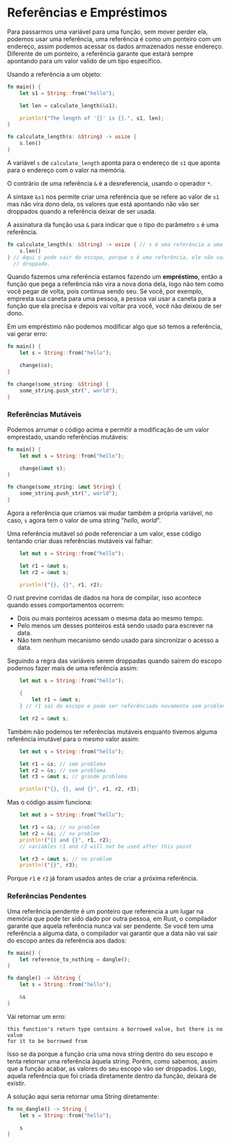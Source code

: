 # Referências e Empréstimos

Para passarmos uma variável para uma função, sem mover perder ela, podemos usar uma referência, uma referência é como um ponteiro com um endereço, assim podemos acessar os dados armazenados nesse endereço. Diferente de um ponteiro, a referência garante que estará sempre apontando para um valor valido de um tipo específico.

Usando a referência a um objeto:

```rust
fn main() {
    let s1 = String::from("hello");

    let len = calculate_length(&s1);

    println!("The length of '{}' is {}.", s1, len);
}

fn calculate_length(s: &String) -> usize {
    s.len()
}
```

A variável ```s``` de ```calculate_length``` aponta para o endereço de ```s1``` que aponta para o endereço com o valor na memória.

O contrário de uma referência ```&``` é a desreferencia, usando o operador ```*```.

A sintaxe ```&s1``` nos permite criar uma referência que se refere ao valor de ```s1``` mas não vira dono dela, os valores que está apontando não vão ser droppados quando a referência deixar de ser usada.

A assinatura da função usa ```&``` para indicar que o tipo do parâmetro ```s``` é uma referência. 

```rust
fn calculate_length(s: &String) -> usize { // s é uma referência a uma String
    s.len()
} // Aqui s pode sair do escopo, porque s é uma referência, ele não vai ser
  // droppado.
```

Quando fazemos uma referência estamos fazendo um **empréstimo**, então a função que pega a referência não vira a nova dona dela, logo não tem como você pegar de volta, pois continua sendo seu. Se você, por exemplo, empresta sua caneta para uma pessoa, a pessoa vai usar a caneta para a função que ela precisa e depois vai voltar pra você, você não deixou de ser dono.

Em um empréstimo não podemos modificar algo que só temos a referência, vai gerar erro:

```rust
fn main() {
    let s = String::from("hello");

    change(&s);
}

fn change(some_string: &String) {
    some_string.push_str(", world");
}
```



### Referências Mutáveis

Podemos arrumar o código acima e permitir a modificação de um valor emprestado, usando referências mutáveis:

```rust
fn main() {
    let mut s = String::from("hello");

    change(&mut s);
}

fn change(some_string: &mut String) {
    some_string.push_str(", world");
}
```

Agora a referência que criamos vai mudar também a própria variável, no caso, ```s``` agora tem o valor de uma string "_hello, world_".

Uma referência mutável só pode referenciar a um valor, esse código tentando criar duas referências mutáveis vai falhar:

```rust
    let mut s = String::from("hello");

    let r1 = &mut s;
    let r2 = &mut s;

    println!("{}, {}", r1, r2);
```

O rust previne corridas de dados na hora de compilar, isso acontece quando esses comportamentos ocorrem:

- Dois ou mais ponteiros acessam o mesma data ao mesmo tempo.
- Pelo menos um desses ponteiros está sendo usado para escrever na data.
- Não tem nenhum mecanismo sendo usado para sincronizar o acesso a data.

Seguindo a regra das variáveis serem droppadas quando saírem do escopo podemos fazer mais de uma referência assim:

```rust
    let mut s = String::from("hello");

    {
        let r1 = &mut s;
    } // r1 sai do escopo e pode ser referênciado novamente sem problemas.

    let r2 = &mut s;
```

Também não podemos ter referências mutáveis enquanto tivemos alguma referência imutável para o mesmo valor assim:

```rust
    let mut s = String::from("hello");

    let r1 = &s; // sem problema
    let r2 = &s; // sem problema
    let r3 = &mut s; // grande problema

    println!("{}, {}, and {}", r1, r2, r3);
```

Mas o código assim funciona:

```rust
    let mut s = String::from("hello");

    let r1 = &s; // no problem
    let r2 = &s; // no problem
    println!("{} and {}", r1, r2);
    // variables r1 and r2 will not be used after this point

    let r3 = &mut s; // no problem
    println!("{}", r3);
```

Porque ```r1``` e ```r2``` já foram usados antes de criar a próxima referência.


### Referências Pendentes

Uma referência pendente é um ponteiro que referencia a um lugar na memória que pode ter sido dado por outra pessoa, em Rust, o compilador garante que aquela referência nunca vai ser pendente. Se você tem uma referência a alguma data, o compilador vai garantir que a data não vai sair do escopo antes da referência aos dados:

```rust
fn main() {
    let reference_to_nothing = dangle();
}

fn dangle() -> &String {
    let s = String::from("hello");

    &s
}
```

Vai retornar um erro:

```console
this function's return type contains a borrowed value, but there is no value
for it to be borrowed from
```

Isso se da porque a função cria uma nova string dentro do seu escopo e tenta retornar uma referência àquela string. Porém, como sabemos, assim que a função acabar, as valores do seu escopo vão ser droppados. Logo, aquela referência que foi criada diretamente dentro da função, deixará de existir.

A solução aqui seria retornar uma String diretamente:

```rust
fn no_dangle() -> String {
    let s = String::from("hello");

    s
}
```

